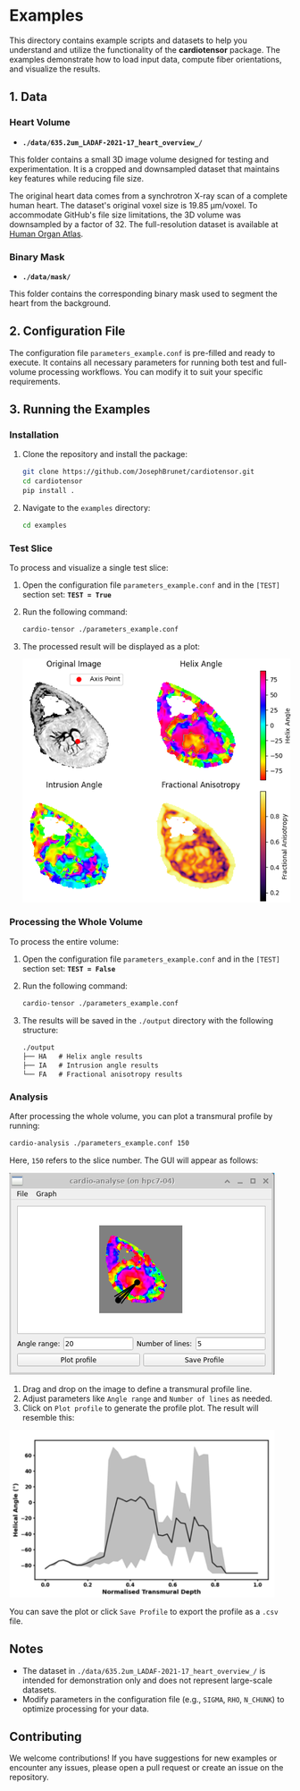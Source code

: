 # Examples

This directory contains example scripts and datasets to help you understand and utilize the functionality of the **cardiotensor** package. The examples demonstrate how to load input data, compute fiber orientations, and visualize the results.

## 1. Data

### Heart Volume

- **`./data/635.2um_LADAF-2021-17_heart_overview_/`**

This folder contains a small 3D image volume designed for testing and experimentation. It is a cropped and downsampled dataset that maintains key features while reducing file size.

The original heart data comes from a synchrotron X-ray scan of a complete human heart. The dataset's original voxel size is 19.85 µm/voxel. To accommodate GitHub's file size limitations, the 3D volume was downsampled by a factor of 32. The full-resolution dataset is available at [Human Organ Atlas](https://human-organ-atlas.esrf.fr/datasets/1659197537).

### Binary Mask

- **`./data/mask/`**

This folder contains the corresponding binary mask used to segment the heart from the background.

## 2. Configuration File

The configuration file `parameters_example.conf` is pre-filled and ready to execute. It contains all necessary parameters for running both test and full-volume processing workflows. You can modify it to suit your specific requirements.

## 3. Running the Examples

### Installation

1. Clone the repository and install the package:

   ```bash
   git clone https://github.com/JosephBrunet/cardiotensor.git
   cd cardiotensor
   pip install .
   ```

2. Navigate to the `examples` directory:

   ```bash
   cd examples
   ```

### Test Slice

To process and visualize a single test slice:

1. Open the configuration file `parameters_example.conf` and in the `[TEST]` section set:
   **`TEST = True`**

2. Run the following command:

   ```bash
   cardio-tensor ./parameters_example.conf
   ```

3. The processed result will be displayed as a plot:

   ![Example Result](./result_test_slice.png)

### Processing the Whole Volume

To process the entire volume:

1. Open the configuration file `parameters_example.conf` and in the `[TEST]` section set:
   **`TEST = False`**

2. Run the following command:

   ```bash
   cardio-tensor ./parameters_example.conf
   ```

3. The results will be saved in the `./output` directory with the following structure:
   ```
   ./output
   ├── HA   # Helix angle results
   ├── IA   # Intrusion angle results
   └── FA   # Fractional anisotropy results
   ```

### Analysis

After processing the whole volume, you can plot a transmural profile by running:

```bash
cardio-analysis ./parameters_example.conf 150
```

Here, `150` refers to the slice number. The GUI will appear as follows:

![Analysis GUI](./analyse_GUI.png)

1. Drag and drop on the image to define a transmural profile line.
2. Adjust parameters like `Angle range` and `Number of lines` as needed.
3. Click on `Plot profile` to generate the profile plot. The result will resemble this:

![Transmural Plot Profile](./transmural_profile.png)

You can save the plot or click `Save Profile` to export the profile as a `.csv` file.

## Notes

- The dataset in `./data/635.2um_LADAF-2021-17_heart_overview_/` is intended for demonstration only and does not represent large-scale datasets.
- Modify parameters in the configuration file (e.g., `SIGMA`, `RHO`, `N_CHUNK`) to optimize processing for your data.

## Contributing

We welcome contributions! If you have suggestions for new examples or encounter any issues, please open a pull request or create an issue on the repository.
